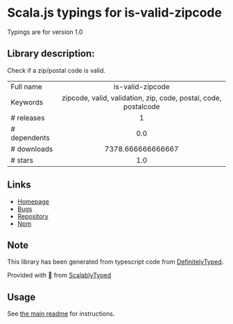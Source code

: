 
# Scala.js typings for is-valid-zipcode

Typings are for version 1.0

## Library description:
Check if a zip/postal code is valid.

|                    |                 |
| ------------------ | :-------------: |
| Full name          | is-valid-zipcode |
| Keywords           | zipcode, valid, validation, zip, code, postal, code, postalcode |
| # releases         | 1 |
| # dependents       | 0.0 |
| # downloads        | 7378.666666666667 |
| # stars            | 1.0 |

## Links
- [Homepage](https://github.com/hacdias/is-valid-zipcode#readme)
- [Bugs](https://github.com/hacdias/is-valid-zipcode/issues)
- [Repository](https://github.com/hacdias/is-valid-zipcode)
- [Npm](https://www.npmjs.com/package/is-valid-zipcode)
    


## Note
This library has been generated from typescript code from [DefinitelyTyped](https://definitelytyped.org).

Provided with :purple_heart: from [ScalablyTyped](https://github.com/oyvindberg/ScalablyTyped)

## Usage
See [the main readme](../../readme.md) for instructions.


